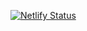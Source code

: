 [![Netlify Status](https://api.netlify.com/api/v1/badges/4a784e11-2d84-4be5-a9f8-7d696e86afba/deploy-status)](https://app.netlify.com/sites/guest-artikel/deploys)
